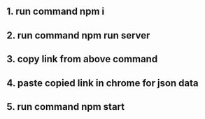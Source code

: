 ## 1. run command npm i
## 2. run command npm run server
## 3. copy link from above command
## 4. paste copied link in chrome for json data
## 5. run command npm start
